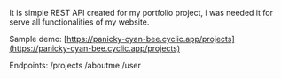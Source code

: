 It is simple REST API created for my portfolio project, i was needed it for serve all functionalities of my website.
 
 Sample demo: [https://panicky-cyan-bee.cyclic.app/projects](https://panicky-cyan-bee.cyclic.app/projects)

 Endpoints:
 /projects
 /aboutme
 /user
